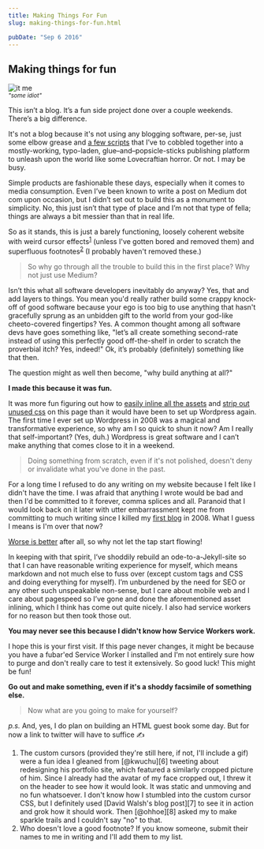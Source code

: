 ```yaml
---
title: Making Things For Fun
slug: making-things-for-fun.html

pubDate: "Sep 6 2016"
---
```

## Making things for fun

<div class="w-60-l w-50-m w-100 mb2 fr-ns tc">
  <img src="/img/head-in-a-jar.png" alt="it me" /><br/>
  <small><i>"some idiot"</i></small>
</div>

This isn’t a blog. It’s a fun side project done over a couple weekends. There’s a big difference.

It's not a blog because it's not using any blogging software, per-se, just some elbow grease and [a few scripts][1] that I’ve to cobbled together into a mostly-working, typo-laden, glue–and–popsicle-sticks publishing platform to unleash upon the world like some Lovecraftian horror. Or not. I may be busy.

Simple products are fashionable these days, especially when it comes to media consumption. Even I’ve been known to write a post on Medium dot com upon occasion, but I didn’t set out to build this as a monument to simplicity. No, this just isn’t that type of place and I’m not that type of fella; things are always a bit messier than that in real life.

So as it stands, this is just a barely functioning, loosely coherent website with weird cursor effects<sup>[1][footnote1]</sup> (unless I've gotten bored and removed them) and superfluous footnotes<sup>[2][footnote2]</sup> (I probably haven't removed these.)

> So why go through all the trouble to build this in the first place? Why not just use Medium?

Isn’t this what all software developers inevitably do anyway? Yes, that and add layers to things. You mean you'd really rather build some crappy knock-off of good software because your ego is too big to use anything that hasn't gracefully sprung as an unbidden gift to the world from your god-like cheeto-covered fingertips? Yes. A common thought among all software devs have goes something like, "let’s all create something second-rate instead of using this perfectly good off-the-shelf in order to scratch the proverbial itch? Yes, indeed!" Ok, it’s probably (definitely) something like that then.

The question might as well then become, "why build anything at all?"

**I made this because it was fun.**

It was more fun figuring out how to [easily inline all the assets][2] and [strip out unused css][3] on this page than it would have been to set up Wordpress again. The first time I ever set up Wordpress in 2008 was a magical and transformative experience, so why am I so quick to shun it now? Am I really that self-important? (Yes, duh.) Wordpress is great software and I can’t make anything that comes close to it in a weekend.

> Doing something from scratch, even if it's not polished, doesn't deny or invalidate what you've done in the past.

For a long time I refused to do any writing on my website because I felt like I didn't have the time. I was afraid that anything I wrote would be bad and then I'd be committed to it forever, comma splices and all. Paranoid that I would look back on it later with utter embarrassment kept me from committing to much writing since I killed my [first blog][5] in 2008. What I guess I means is I'm over that now?

[Worse is better][4] after all, so why not let the tap start flowing!

In keeping with that spirit, I’ve shoddily rebuild an ode-to-a-Jekyll-site so that I can have reasonable writing experience for myself, which means markdown and not much else to fuss over (except custom tags and CSS and doing everything for myself). I’m unburdened by the need for SEO or any other such unspeakable non-sense, but I care about mobile web and I care about pagespeed so I’ve gone and done the aforementioned asset inlining, which I think has come out quite nicely. I also had service workers for no reason but then took those out.

**You may never see this because I didn't know how Service Workers work.**

I hope this is your first visit. If this page never changes, it might be because you have a fubar'ed Service Worker I installed and I'm not entirely sure how to purge and don't really care to test it extensively. So good luck! This might be fun!

**Go out and make something, even if it's a shoddy facsimile of something else.**

> Now what are you going to make for yourself?

_p.s._ And, yes, I do plan on building an HTML guest book some day. But for now a link to twitter will have to suffice ✍️

<aside>
  <ol>
    <li id="making-things-for-fun_footnote-01">
      The custom cursors (provided they're still here, if not, I'll include a gif) were a fun idea I gleaned from [@kwuchu][6] tweeting about redesigning his portfolio site, which featured a similarly cropped picture of him. Since I already had the avatar of my face cropped out, I threw it on the header to see how it would look. It was static and unmoving and no fun whatsoever. I don't know how I stumbled into the custom cursor CSS, but I definitely used [David Walsh's blog post][7] to see it in action and grok how it should work. Then [@ohhoe][8] asked my to make sparkle trails and I couldn't say "no" to that.
    </li>
    <li id="making-things-for-fun_footnote-02">
      Who doesn't love a good footnote? If you know someone, submit their names to me in writing and I'll add them to my list.
    </li>
  </ol>
</aside>

[1]: https://github.com/wookiehangover/wookiehangover.com/tree/master/build
[2]: https://github.com/remy/inliner
[3]: https://github.com/giakki/uncss
[4]: https://www.jwz.org/doc/worse-is-better.html
[5]: http://samuelbreed.blogspot.com/
[6]: https://twitter.com/kwuchu
[7]: https://davidwalsh.name/css-custom-cursor
[8]: https://twitter.com/ohhoe
[footnote1]: #making-things-for-fun_footnote-01
[footnote2]: #making-things-for-fun_footnote-02
